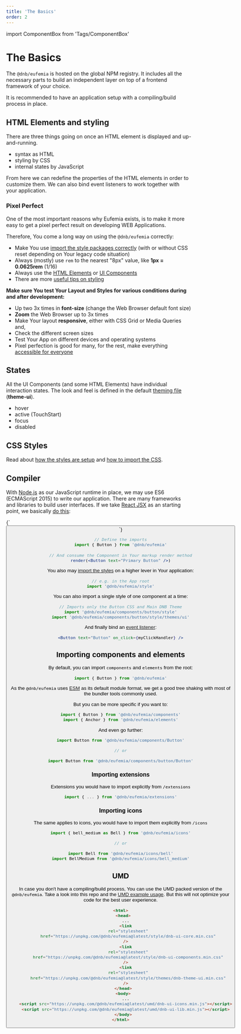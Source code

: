 ```yaml
---
title: 'The Basics'
order: 2
---
```


import ComponentBox from 'Tags/ComponentBox'

<!-- They don't rely on any global style-sheets such as **normalize.css** beside the main DNB Stylesheet. -->

# The Basics

The `@dnb/eufemia` is hosted on the global NPM registry. It includes all the necessary parts to build an independent layer on top of a frontend framework of your choice.

It is recommended to have an application setup with a compiling/build process in place.

## HTML Elements and styling

There are three things going on once an HTML element is displayed and up-and-running.

- syntax as HTML
- styling by CSS
- internal states by JavaScript

From here we can redefine the properties of the HTML elements in order to customize them.
We can also bind event listeners to work together with your application.

### Pixel Perfect

One of the most important reasons why Eufemia exists, is to make it more easy to get a pixel perfect result on developing WEB Applications.

Therefore, You come a long way on using the `@dnb/eufemia` correctly:

- Make You use [import the style packages correctly](/uilib/usage/customisation/styling) (with or without CSS reset depending on Your legacy code situation)
- Always (mostly) use `rem` to the nearest "8px" value, like **1px = 0.0625rem** (1/16)
- Always use the [HTML Elements](/uilib/elements) or [UI Components](/uilib/components)
- There are more [useful tips on styling](/uilib/usage/best-practices/for-styling)

**Make sure You test Your Layout and Styles for various conditions during and after development:**

- Up two 3x times in **font-size** (change the Web Browser default font size)
- **Zoom** the Web Browser up to 3x times
- Make Your layout **responsive**, either with CSS Grid or Media Queries and,
- Check the different screen sizes
- Test Your App on different devices and operating systems
- Pixel perfection is good for many, for the rest, make everything [accessible for everyone](/uilib/usage/accessibility)

## States

All the UI Components (and some HTML Elements) have individual interaction states. The look and feel is defined in the default [theming file](/uilib/usage/customisation/theming) (**theme-ui**).

- hover
- active (TouchStart)
- focus
- disabled

## CSS Styles

Read about [how the styles are setup](/uilib/usage/customisation/styling) and [how to import the CSS](/uilib/usage/customisation/styling/consume-styles).

## Compiler

With [Node.js](https://nodejs.org/) as our JavaScript runtime in place, we may use ES6 (ECMAScript 2015) to write our application. There are many frameworks and libraries to build user interfaces. If we take [React JSX](https://reactjs.org/docs/add-react-to-a-website.html#optional-try-react-with-jsx) as an starting point, we basically [do this](/uilib/usage/first-steps/react):

<ComponentBox hideCode hideToolbar>
{`
<Button text="Primary Button" />
`}
</ComponentBox>

```jsx
// Define the imports
import { Button } from '@dnb/eufemia'

// And consume the Component in Your markup render method
render(<Button text="Primary Button" />)
```

You also may [import the styles](/uilib/usage/customisation/styling/consume-styles) on a higher lever in Your application:

```js
// e.g. in the App root
import '@dnb/eufemia/style'
```

You can also import a single style of one component at a time:

```js
// Imports only the Button CSS and Main DNB Theme
import '@dnb/eufemia/components/button/style'
import '@dnb/eufemia/components/button/style/themes/ui'
```

And finally bind an [event listener](/uilib/usage/customisation/event-handling):

```jsx
<Button text="Button" on_click={myClickHandler} />
```

## Importing components and elements

By default, you can import `components` and `elements` from the root:

```js
import { Button } from '@dnb/eufemia'
```

As the `@dnb/eufemia` uses [ESM](/uilib/usage/first-steps/module-formats#default-module-format) as its default module format, we get a good tree shaking with most of the bundler tools commonly used.

But you can be more specific if you want to:

```js
import { Button } from '@dnb/eufemia/components'
import { Anchor } from '@dnb/eufemia/elements'
```

And even go further:

```js
import Button from '@dnb/eufemia/components/Button'

// or

import Button from '@dnb/eufemia/components/button/Button'
```

### Importing extensions

Extensions you would have to import explicitly from `/extensions`

```js
import { ... } from '@dnb/eufemia/extensions'
```

### Importing icons

The same applies to icons, you would have to import them explicitly from `/icons`

```js
import { bell_medium as Bell } from '@dnb/eufemia/icons'

// or

import Bell from '@dnb/eufemia/icons/bell'
import BellMedium from '@dnb/eufemia/icons/bell_medium'
```

## UMD

In case you don't have a compiling/build process, You can use the UMD packed version of the `@dnb/eufemia`. Take a look into this repo and the [UMD example usage](https://github.com/dnbexperience/eufemia-examples/tree/main/packages/example-html/static). But this will not optimize your code for the best user experience.

```html
<html>
  <head>
    ...
    <link
      rel="stylesheet"
      href="https://unpkg.com/@dnb/eufemia@latest/style/dnb-ui-core.min.css"
    />
    <link
      rel="stylesheet"
      href="https://unpkg.com/@dnb/eufemia@latest/style/dnb-ui-components.min.css"
    />
    <link
      rel="stylesheet"
      href="https://unpkg.com/@dnb/eufemia@latest/style/themes/dnb-theme-ui.min.css"
    />
  </head>
  <body>
    ...
    <script src="https://unpkg.com/@dnb/eufemia@latest/umd/dnb-ui-icons.min.js"></script>
    <script src="https://unpkg.com/@dnb/eufemia@latest/umd/dnb-ui-lib.min.js"></script>
  </body>
</html>
```
